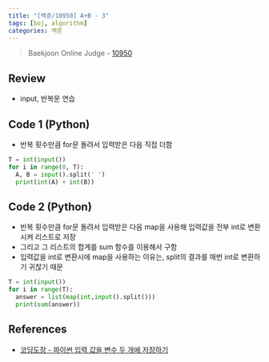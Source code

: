 ```yaml
---
title: "[백준/10950] A+B - 3"
tags: [boj, algorithm]
categories: 백준
---
```

> Baekjoon Online Judge - [10950](https://www.acmicpc.net/problem/10950)

## Review

* input, 반복문 연습

## Code 1 (Python)

* 반복 횟수만큼 for문 돌려서 입력받은 다음 직접 더함

```py
T = int(input())
for i in range(0, T):
  A, B = input().split(' ')
  print(int(A) + int(B))
```

## Code 2 (Python)

* 반복 횟수만큼 for문 돌려서 입력받은 다음 map을 사용해 입력값을 전부 int로 변환시켜 리스트로 저장
* 그리고 그 리스트의 합계를 sum 함수를 이용해서 구함
* 입력값을 int로 변환시에 map을 사용하는 이유는, split의 결과를 매번 int로 변환하기 귀찮기 때문

```py
T = int(input())
for i in range(T):
  answer = list(map(int,input().split()))
  print(sum(answer))
```

## References

* [코딩도장 - 파이썬 입력 값을 변수 두 개에 저장하기](https://dojang.io/mod/page/view.php?id=2179)
